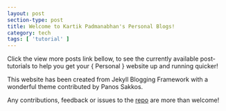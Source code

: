 ```yaml
---
layout: post
section-type: post
title: Welcome to Kartik Padmanabhan's Personal Blogs!
category: tech
tags: [ 'tutorial' ]
---
```


Click the view more posts link bellow, to see the currently available post-tutorials to help you get your { Personal } website up and running quicker!

This website has been created from Jekyll Blogging Framework with a wonderful theme contributed by Panos Sakkos. 

Any contributions, feedback or issues to the <a href="https://github.com/PanosSakkos/personal-jekyll-theme" target="\_blank">repo</a> are more than welcome!
